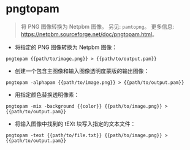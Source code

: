 # pngtopam

> 将 PNG 图像转换为 Netpbm 图像。
> 另见: `pamtopng`。
> 更多信息: <https://netpbm.sourceforge.net/doc/pngtopam.html>。

- 将指定的 PNG 图像转换为 Netpbm 图像：

`pngtopam {{path/to/image.png}} > {{path/to/output.pam}}`

- 创建一个包含主图像和输入图像透明度蒙版的输出图像：

`pngtopam -alphapam {{path/to/image.png}} > {{path/to/output.pam}}`

- 用指定颜色替换透明像素：

`pngtopam -mix -background {{color}} {{path/to/image.png}} > {{path/to/output.pam}}`

- 将输入图像中找到的 tEXt 块写入指定的文本文件：

`pngtopam -text {{path/to/file.txt}} {{path/to/image.png}} > {{path/to/output.pam}}`